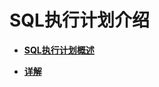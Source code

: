 # SQL执行计划介绍<a name="ZH-CN_TOPIC_0245374544"></a>

-   **[SQL执行计划概述](SQL执行计划概述.md)**

-   **[详解](详解.md)**
